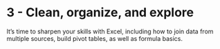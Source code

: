 # 3 - Clean, organize, and explore

It’s time to sharpen your skills with Excel, including how to join data from multiple sources, build pivot tables, as well as formula basics.
